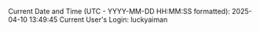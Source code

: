 Current Date and Time (UTC - YYYY-MM-DD HH:MM:SS formatted): 2025-04-10 13:49:45
Current User's Login: luckyaiman
